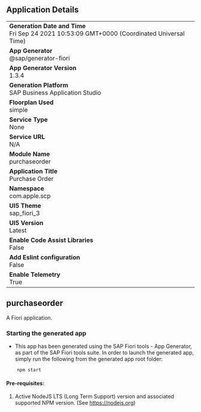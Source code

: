 ## Application Details
|               |
| ------------- |
|**Generation Date and Time**<br>Fri Sep 24 2021 10:53:09 GMT+0000 (Coordinated Universal Time)|
|**App Generator**<br>@sap/generator-fiori|
|**App Generator Version**<br>1.3.4|
|**Generation Platform**<br>SAP Business Application Studio|
|**Floorplan Used**<br>simple|
|**Service Type**<br>None|
|**Service URL**<br>N/A
|**Module Name**<br>purchaseorder|
|**Application Title**<br>Purchase Order|
|**Namespace**<br>com.apple.scp|
|**UI5 Theme**<br>sap_fiori_3|
|**UI5 Version**<br>Latest|
|**Enable Code Assist Libraries**<br>False|
|**Add Eslint configuration**<br>False|
|**Enable Telemetry**<br>True|

## purchaseorder

A Fiori application.

### Starting the generated app

-   This app has been generated using the SAP Fiori tools - App Generator, as part of the SAP Fiori tools suite.  In order to launch the generated app, simply run the following from the generated app root folder:

```
    npm start
```

#### Pre-requisites:

1. Active NodeJS LTS (Long Term Support) version and associated supported NPM version.  (See https://nodejs.org)


